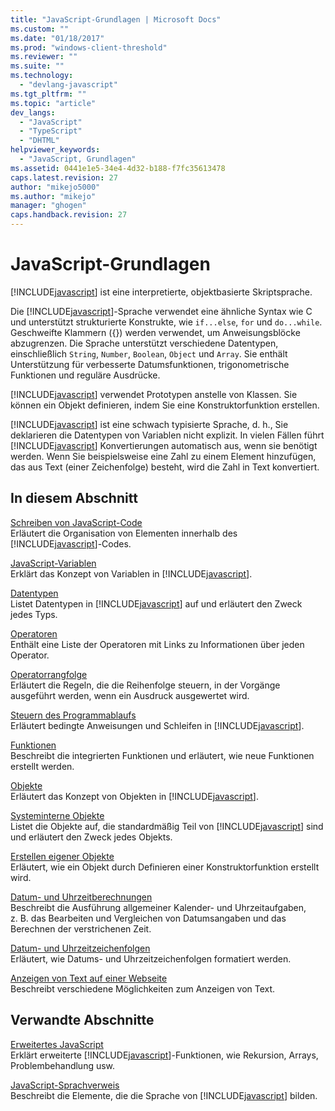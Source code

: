 ```yaml
---
title: "JavaScript-Grundlagen | Microsoft Docs"
ms.custom: ""
ms.date: "01/18/2017"
ms.prod: "windows-client-threshold"
ms.reviewer: ""
ms.suite: ""
ms.technology: 
  - "devlang-javascript"
ms.tgt_pltfrm: ""
ms.topic: "article"
dev_langs: 
  - "JavaScript"
  - "TypeScript"
  - "DHTML"
helpviewer_keywords: 
  - "JavaScript, Grundlagen"
ms.assetid: 0441e1e5-34e4-4d32-b188-f7fc35613478
caps.latest.revision: 27
author: "mikejo5000"
ms.author: "mikejo"
manager: "ghogen"
caps.handback.revision: 27
---
```

# JavaScript-Grundlagen
[!INCLUDE[javascript](../javascript/includes/javascript-md.md)] ist eine interpretierte, objektbasierte Skriptsprache.  
  
 Die [!INCLUDE[javascript](../javascript/includes/javascript-md.md)]\-Sprache verwendet eine ähnliche Syntax wie C und unterstützt strukturierte Konstrukte, wie `if...else`, `for` und `do...while`.  Geschweifte Klammern \({}\) werden verwendet, um Anweisungsblöcke abzugrenzen.  Die Sprache unterstützt verschiedene Datentypen, einschließlich `String`, `Number`, `Boolean`, `Object` und `Array`.  Sie enthält Unterstützung für verbesserte Datumsfunktionen, trigonometrische Funktionen und reguläre Ausdrücke.  
  
 [!INCLUDE[javascript](../javascript/includes/javascript-md.md)] verwendet Prototypen anstelle von Klassen.  Sie können ein Objekt definieren, indem Sie eine Konstruktorfunktion erstellen.  
  
 [!INCLUDE[javascript](../javascript/includes/javascript-md.md)] ist eine schwach typisierte Sprache, d. h., Sie deklarieren die Datentypen von Variablen nicht explizit.  In vielen Fällen führt [!INCLUDE[javascript](../javascript/includes/javascript-md.md)] Konvertierungen automatisch aus, wenn sie benötigt werden.  Wenn Sie beispielsweise eine Zahl zu einem Element hinzufügen, das aus Text \(einer Zeichenfolge\) besteht, wird die Zahl in Text konvertiert.  
  
## In diesem Abschnitt  
 [Schreiben von JavaScript\-Code](../javascript/writing-javascript-code.md)  
 Erläutert die Organisation von Elementen innerhalb des [!INCLUDE[javascript](../javascript/includes/javascript-md.md)]\-Codes.  
  
 [JavaScript\-Variablen](../javascript/variables-javascript.md)  
 Erklärt das Konzept von Variablen in [!INCLUDE[javascript](../javascript/includes/javascript-md.md)].  
  
 [Datentypen](../javascript/data-types-javascript.md)  
 Listet Datentypen in [!INCLUDE[javascript](../javascript/includes/javascript-md.md)] auf und erläutert den Zweck jedes Typs.  
  
 [Operatoren](../javascript/operators-javascript.md)  
 Enthält eine Liste der Operatoren mit Links zu Informationen über jeden Operator.  
  
 [Operatorrangfolge](../javascript/operator-subtractprecedence-javascript.md)  
 Erläutert die Regeln, die die Reihenfolge steuern, in der Vorgänge ausgeführt werden, wenn ein Ausdruck ausgewertet wird.  
  
 [Steuern des Programmablaufs](../javascript/controlling-program-flow-javascript.md)  
 Erläutert bedingte Anweisungen und Schleifen in [!INCLUDE[javascript](../javascript/includes/javascript-md.md)].  
  
 [Funktionen](../javascript/functions-javascript.md)  
 Beschreibt die integrierten Funktionen und erläutert, wie neue Funktionen erstellt werden.  
  
 [Objekte](../javascript/objects-and-arrays-javascript.md)  
 Erläutert das Konzept von Objekten in [!INCLUDE[javascript](../javascript/includes/javascript-md.md)].  
  
 [Systeminterne Objekte](../javascript/intrinsic-objects-javascript.md)  
 Listet die Objekte auf, die standardmäßig Teil von [!INCLUDE[javascript](../javascript/includes/javascript-md.md)] sind und erläutert den Zweck jedes Objekts.  
  
 [Erstellen eigener Objekte](../javascript/creating-objects-javascript.md)  
 Erläutert, wie ein Objekt durch Definieren einer Konstruktorfunktion erstellt wird.  
  
 [Datum\- und Uhrzeitberechnungen](../javascript/calculating-dates-and-times-javascript.md)  
 Beschreibt die Ausführung allgemeiner Kalender\- und Uhrzeitaufgaben, z. B. das Bearbeiten und Vergleichen von Datumsangaben und das Berechnen der verstrichenen Zeit.  
  
 [Datum\- und Uhrzeitzeichenfolgen](../javascript/date-and-time-strings-javascript.md)  
 Erläutert, wie Datums\- und Uhrzeitzeichenfolgen formatiert werden.  
  
 [Anzeigen von Text auf einer Webseite](../javascript/displaying-text-in-a-webpage-javascript.md)  
 Beschreibt verschiedene Möglichkeiten zum Anzeigen von Text.  
  
## Verwandte Abschnitte  
 [Erweitertes JavaScript](../javascript/advanced/advanced-javascript.md)  
 Erklärt erweiterte [!INCLUDE[javascript](../javascript/includes/javascript-md.md)]\-Funktionen, wie Rekursion, Arrays, Problembehandlung usw.  
  
 [JavaScript\-Sprachverweis](../javascript/reference/javascript-reference.md)  
 Beschreibt die Elemente, die die Sprache von [!INCLUDE[javascript](../javascript/includes/javascript-md.md)] bilden.